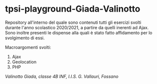 # tpsi-playground-Giada-Valinotto
Repository all'interno del quale sono contenuti tutti gli esercizi svolti durante l'anno scolastico 2020/2021, a partire da quelli inerenti ad Ajax.
Sono inoltre presenti le dispense alla quali è stato fatto affidamento per lo svolgimento di essi.


Macroargomenti svolti:
1. Ajax
2. Geolocation
3. PHP

*Valinotto Giada, classe 4B INF, I.I.S. G. Vallauri, Fossano*
